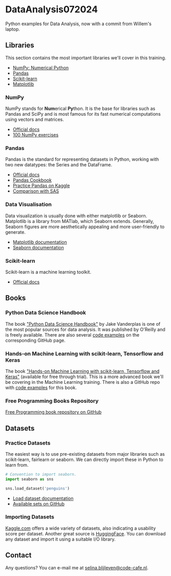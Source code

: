 # DataAnalysis072024

Python examples for Data Analysis, now with a commit from Willem's laptop.

## Libraries

This section contains the most important libraries we'll cover in this training.

- [NumPy: Numerical Python](#numpy)
- [Pandas](#pandas)
- [Scikit-learn](#scikit-learn)
- [Matplotlib](#data-visualisation)

### NumPy

NumPy stands for **Num**erical **Py**thon. It is the base for libraries such as Pandas and SciPy and is 
most famous for its fast numerical computations using vectors and matrices.

- [Official docs](https://numpy.org/)
- [100 NumPy exercises](https://github.com/rougier/numpy-100)

### Pandas

Pandas is the standard for representing datasets in Python, working with two new datatypes: the Series and 
the DataFrame.

- [Official docs](https://pandas.pydata.org/)
- [Pandas Cookbook](https://github.com/jvns/pandas-cookbook)
- [Practice Pandas on Kaggle](https://www.kaggle.com/learn/pandas)
- [Comparison with SAS](https://pandas.pydata.org/docs/getting_started/comparison/comparison_with_sas.html)

### Data Visualisation

Data visualization is usually done with either matplotlib or Seaborn. Matplotlib is a library from MATlab, which 
Seaborn extends. Generally, Seaborn figures are more aesthetically appealing and more user-friendly to generate.

- [Matplotlib documentation](https://matplotlib.org/)
- [Seaborn documentation](https://seaborn.pydata.org/)

### Scikit-learn

Scikit-learn is a machine learning toolkit.

- [Official docs](https://scikit-learn.org/stable/index.html)

## Books

### Python Data Science Handbook

The book ["Python Data Science Handbook"](https://jakevdp.github.io/PythonDataScienceHandbook/) by Jake Vanderplas 
is one of the most popular sources for data analysis. It was published by O'Reilly and is freely available. 
There are also several [code examples](https://github.com/jakevdp/PythonDataScienceHandbook) on the corresponding 
GitHub page.

### Hands-on Machine Learning with scikit-learn, Tensorflow and Keras

The book ["Hands-on Machine Learning with scikit-learn, Tensorflow and Keras"](https://www.oreilly.com/library/view/hands-on-machine-learning/9781098125967/)
(available for free through trial). This is a more advanced book we'll be covering in the Machine Learning training. There is also a 
GitHub repo with [code examples](https://github.com/ageron/handson-ml3?tab=readme-ov-file) for this book.

### Free Programming Books Repository

[Free Programming book repository on GitHub](https://github.com/EbookFoundation/free-programming-books/blob/main/books/free-programming-books-subjects.md)

## Datasets

### Practice Datasets

The easiest way is to use pre-existing datasets from major libraries such as scikit-learn, fairlearn or seaborn. We can 
directly import these in Python to learn from.

```python
# Convention to import seaborn. 
import seaborn as sns

sns.load_dataset('penguins')
```

- [Load dataset documentation](https://seaborn.pydata.org/generated/seaborn.load_dataset.html)
- [Available sets on GitHub](https://github.com/mwaskom/seaborn-data)

### Importing Datasets

[Kaggle.com](https://www.kaggle.com) offers a wide variety of datasets, also indicating a usability score per dataset. 
Another great source is [HuggingFace](https://huggingface.co/datasets). You can download any dataset and import it 
using a suitable I/O library.

## Contact

Any questions? You can e-mail me at selina.blijleven@code-cafe.nl.